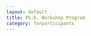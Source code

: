 ```yaml
---
layout: default
title: Ph.D. Workshop Program
category: forparticipants
---
```


<div class="VLDB2020Instructions" x-for="phdworkshop"></div>